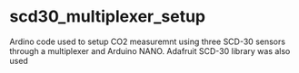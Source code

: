 # scd30_multiplexer_setup
Ardino code used to setup CO2 measuremnt using three SCD-30 sensors through a multiplexer and Arduino NANO. Adafruit SCD-30 library was also used 
